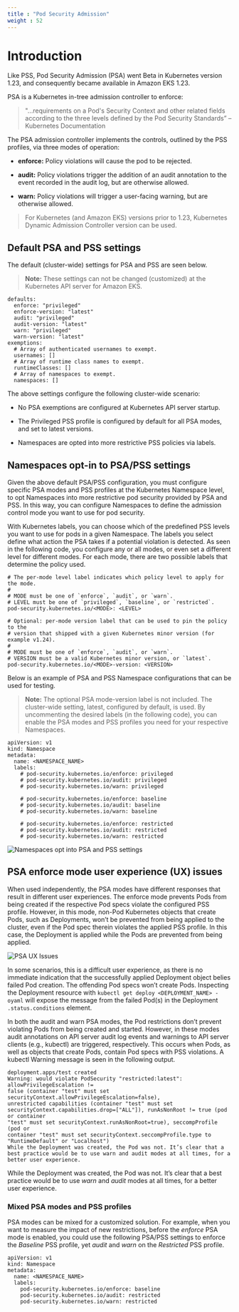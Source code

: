 ```yaml
---
title : "Pod Security Admission"
weight : 52
---
```


# Introduction

Like PSS, Pod Security Admission (PSA) went Beta in Kubernetes version 1.23, and consequently became available in Amazon EKS 1.23.

PSA is a Kubernetes in-tree admission controller to enforce: 

> "…requirements on a Pod's Security Context and other related fields according to the three levels defined by the Pod Security Standards” – Kubernetes Documentation

The PSA admission controller implements the controls, outlined by the PSS profiles, via three modes of operation:

- __enforce:__ Policy violations will cause the pod to be rejected.

- __audit:__ Policy violations trigger the addition of an audit annotation to the event recorded in the audit log, but are otherwise allowed.

- __warn:__ Policy violations will trigger a user-facing warning, but are otherwise allowed.

> For Kubernetes (and Amazon EKS) versions prior to 1.23, Kubernetes Dynamic Admission Controller version can be used.

## Default PSA and PSS settings

The default (cluster-wide) settings for PSA and PSS are seen below.

> __Note:__ These settings can not be changed (customized) at the Kubernetes API server for Amazon EKS. 

```
defaults:
  enforce: "privileged"
  enforce-version: "latest"
  audit: "privileged"
  audit-version: "latest"
  warn: "privileged"
  warn-version: "latest"
exemptions:
  # Array of authenticated usernames to exempt.
  usernames: []
  # Array of runtime class names to exempt.
  runtimeClasses: []
  # Array of namespaces to exempt.
  namespaces: []
```

The above settings configure the following cluster-wide scenario:

- No PSA exemptions are configured at Kubernetes API server startup.

- The Privileged PSS profile is configured by default for all PSA modes, and set to latest versions.

- Namespaces are opted into more restrictive PSS policies via labels.


## Namespaces opt-in to PSA/PSS settings

Given the above default PSA/PSS configuration, you must configure specific PSA modes and PSS profiles at the Kubernetes Namespace level, to opt Namespaces into more restrictive pod security provided by PSA and PSS. In this way, you can configure Namespaces to define the admission control mode you want to use for pod security. 

With Kubernetes labels, you can choose which of the predefined PSS levels you want to use for pods in a given Namespace. The labels you select define what action the PSA takes if a potential violation is detected. As seen in the following code, you configure any or all modes, or even set a different level for different modes. For each mode, there are two possible labels that determine the policy used.

```
# The per-mode level label indicates which policy level to apply for the mode.
#
# MODE must be one of `enforce`, `audit`, or `warn`.
# LEVEL must be one of `privileged`, `baseline`, or `restricted`.
pod-security.kubernetes.io/<MODE>: <LEVEL>

# Optional: per-mode version label that can be used to pin the policy to the
# version that shipped with a given Kubernetes minor version (for example v1.24).
#
# MODE must be one of `enforce`, `audit`, or `warn`.
# VERSION must be a valid Kubernetes minor version, or `latest`.
pod-security.kubernetes.io/<MODE>-version: <VERSION>
```

Below is an example of PSA and PSS Namespace configurations that can be used for testing. 

> __Note:__ The optional PSA mode-version label is not included. The cluster-wide setting, latest, configured by default, is used. By uncommenting the desired labels (in the following code), you can enable the PSA modes and PSS profiles you need for your respective Namespaces.

```
apiVersion: v1
kind: Namespace
metadata:
  name: <NAMESPACE_NAME>
  labels:    
    # pod-security.kubernetes.io/enforce: privileged
    # pod-security.kubernetes.io/audit: privileged
    # pod-security.kubernetes.io/warn: privileged
    
    # pod-security.kubernetes.io/enforce: baseline
    # pod-security.kubernetes.io/audit: baseline
    # pod-security.kubernetes.io/warn: baseline
    
    # pod-security.kubernetes.io/enforce: restricted
    # pod-security.kubernetes.io/audit: restricted
    # pod-security.kubernetes.io/warn: restricted
```

![Namespaces opt into PSA and PSS settings](../../../assets/k8s-psa-pss.png)

## PSA enforce mode user experience (UX) issues

When used independently, the PSA modes have different responses that result in different user experiences. The enforce mode prevents Pods from being created if the respective Pod specs violate the configured PSS profile. However, in this mode, non-Pod Kubernetes objects that create Pods, such as Deployments, won’t be prevented from being applied to the cluster, even if the Pod spec therein violates the applied PSS profile. In this case, the Deployment is applied while the Pods are prevented from being applied.

![PSA UX Issues](../../../assets/psa-ux-issues.png)

In some scenarios, this is a difficult user experience, as there is no immediate indication that the successfully applied Deployment object belies failed Pod creation. The offending Pod specs won’t create Pods. Inspecting the Deployment resource with `kubectl get deploy <DEPLOYMENT_NAME> -oyaml` will expose the message from the failed Pod(s) in the Deployment `.status.conditions` element.

In both the audit and warn PSA modes, the Pod restrictions don’t prevent violating Pods from being created and started. However, in these modes audit annotations on API server audit log events and warnings to API server clients (e.g., kubectl) are triggered, respectively. This occurs when Pods, as well as objects that create Pods, contain Pod specs with PSS violations. A kubectl Warning message is seen in the following output.

```
deployment.apps/test created
Warning: would violate PodSecurity "restricted:latest": allowPrivilegeEscalation != 
false (container "test" must set securityContext.allowPrivilegeEscalation=false), 
unrestricted capabilities (container "test" must set 
securityContext.capabilities.drop=["ALL"]), runAsNonRoot != true (pod or container 
"test" must set securityContext.runAsNonRoot=true), seccompProfile (pod or 
container "test" must set securityContext.seccompProfile.type to "RuntimeDefault" or "Localhost")
While the Deployment was created, the Pod was not. It’s clear that a best practice would be to use warn and audit modes at all times, for a better user experience.
```

While the Deployment was created, the Pod was not. It’s clear that a best practice would be to use *warn* and *audit* modes at all times, for a better user experience.

### Mixed PSA modes and PSS profiles
PSA modes can be mixed for a customized solution. For example, when you want to measure the impact of new restrictions, before the *enforce* PSA mode is enabled, you could use the following PSA/PSS settings to enforce the *Baseline* PSS profile, yet *audit* and *warn* on the *Restricted* PSS profile.

```
apiVersion: v1
kind: Namespace
metadata:
  name: <NAMESPACE_NAME>
  labels:    
    pod-security.kubernetes.io/enforce: baseline
    pod-security.kubernetes.io/audit: restricted
    pod-security.kubernetes.io/warn: restricted

```


